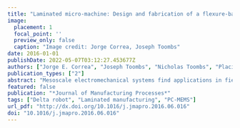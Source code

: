 ```yaml
---
title: "Laminated micro-machine: Design and fabrication of a flexure-based Delta robot"
image:
  placement: 1
  focal_point: ''
  preview_only: false
  caption: "Image credit: Jorge Correa, Joseph Toombs"
date: 2016-01-01
publishDate: 2022-05-07T03:12:27.453677Z
authors: ["Jorge E. Correa", "Joseph Toombs", "Nicholas Toombs", "Placid M. Ferreira"]
publication_types: ["2"]
abstract: "Mesoscale electromechanical systems find applications in fields such as medical instrumentation, soft robotics, microscopy, flexible electronics and imagining. This paper implements the printed circuit MEMS (PC-MEMS) process [1] for the fabrication of a ‘pop-up' flexure-based mesoscale system that exploits the simplicity of 2-D manufacturing techniques such as sheet-metal operations and laser cutting to realize a 3-D mechanism. The fabrication of a laminated Delta robot with prismatic actuation is presented to exemplify this process. A working device with actuation and functional components such as linear guides, stepper motors and limit switches is designed and fully realized. Because the mechanism is popped out of the plane to achieve its 3D shape, we present a stiffness analysis to arrive at the out-of-plane (or ‘pop-out') angles that the planar system must accommodate so that constraints/limits on actuator torque/force can be can satisfied while producing an operational system. The simplicity of the processes makes it a candidate for the use in the emerging open-source hardware technologies for fabricating low-cost, complex, electromechanical systems."
featured: false
publication: "*Journal of Manufacturing Processes*"
tags: ["Delta robot", "Laminated manufacturing", "PC-MEMS"]
url_pdf: "http://dx.doi.org/10.1016/j.jmapro.2016.06.016"
doi: "10.1016/j.jmapro.2016.06.016"
---
```



